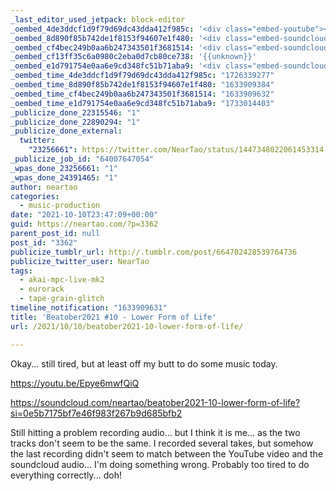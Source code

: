 ```yaml
---
_last_editor_used_jetpack: block-editor
_oembed_4de3ddcf1d9f79d69dc43dda412f985c: '<div class="embed-youtube"><iframe title="Beatober2021 #10 - Lower Form of Life" width="750" height="422" src="https://www.youtube.com/embed/Epye6mwfQiQ?feature=oembed" frameborder="0" allow="accelerometer; autoplay; clipboard-write; encrypted-media; gyroscope; picture-in-picture; web-share" referrerpolicy="strict-origin-when-cross-origin" allowfullscreen></iframe></div>'
_oembed_8d890f85b742de1f8153f94607e1f480: '<div class="embed-soundcloud"><iframe title="Beatober2021 #10 - Lower Form of Life by NearTao" width="750" height="400" scrolling="no" frameborder="no" src="https://w.soundcloud.com/player/?visual=true&url=https%3A%2F%2Fapi.soundcloud.com%2Ftracks%2F1139579407&show_artwork=true&maxheight=1000&maxwidth=750"></iframe></div>'
_oembed_cf4bec249b0aa6b247343501f3681514: '<div class="embed-soundcloud"><iframe title="Beatober2021 #10 - Lower Form of Life by NearTao" width="500" height="400" scrolling="no" frameborder="no" src="https://w.soundcloud.com/player/?visual=true&url=https%3A%2F%2Fapi.soundcloud.com%2Ftracks%2F1139579407&show_artwork=true&maxheight=750&maxwidth=500"></iframe></div>'
_oembed_cf13ff35c6a0980c2eba0d7cb80ce738: '{{unknown}}'
_oembed_e1d791754e0aa6e9cd348fc51b71aba9: '<div class="embed-soundcloud"><iframe title="Beatober2021 #10 - Lower Form of Life by NearTao" width="500" height="400" scrolling="no" frameborder="no" src="https://w.soundcloud.com/player/?visual=true&url=https%3A%2F%2Fapi.soundcloud.com%2Ftracks%2F1139579407&show_artwork=true&maxheight=750&maxwidth=500"></iframe></div>'
_oembed_time_4de3ddcf1d9f79d69dc43dda412f985c: "1726339277"
_oembed_time_8d890f85b742de1f8153f94607e1f480: "1633909384"
_oembed_time_cf4bec249b0aa6b247343501f3681514: "1633909632"
_oembed_time_e1d791754e0aa6e9cd348fc51b71aba9: "1733014403"
_publicize_done_22315546: "1"
_publicize_done_22890294: "1"
_publicize_done_external:
  twitter:
    "23256661": https://twitter.com/NearTao/status/1447348022061453314
_publicize_job_id: "64007647054"
_wpas_done_23256661: "1"
_wpas_done_24391465: "1"
author: neartao
categories:
  - music-production
date: "2021-10-10T23:47:09+00:00"
guid: https://neartao.com/?p=3362
parent_post_id: null
post_id: "3362"
publicize_tumblr_url: http://.tumblr.com/post/664702428539764736
publicize_twitter_user: NearTao
tags:
  - akai-mpc-live-mk2
  - eurorack
  - tape-grain-glitch
timeline_notification: "1633909631"
title: 'Beatober2021 #10 - Lower Form of Life'
url: /2021/10/10/beatober2021-10-lower-form-of-life/

---
```

Okay... still tired, but at least off my butt to do some music today.

https://youtu.be/Epye6mwfQiQ

https://soundcloud.com/neartao/beatober2021-10-lower-form-of-life?si=0e5b7175bf7e46f983f267b9d685bfb2

Still hitting a problem recording audio... but I think it is me... as the two tracks don't seem to be the same. I recorded several takes, but somehow the last recording didn't seem to match between the YouTube video and the soundcloud audio... I'm doing something wrong. Probably too tired to do everything correctly... doh!
